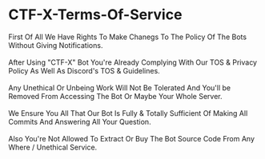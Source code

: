 # CTF-X-Terms-Of-Service
First Of All We Have Rights To Make Chanegs To The Policy Of The Bots Without Giving Notifications.<br><br>After Using "CTF-X" Bot You're Already Complying With Our TOS & Privacy Policy As Well As Discord's TOS & Guidelines.<br><br>Any Unethical Or Unbeing Work Will Not Be Tolerated And You'll be Removed From Accessing The Bot Or Maybe Your Whole Server.<br><br>We Ensure You All That Our Bot Is Fully & Totally Sufficient Of Making All Commits And Answering All Your Question.<br><br>Also You're Not Allowed To Extract Or Buy The Bot Source Code From Any Where / Unethical Service.<br><br>
